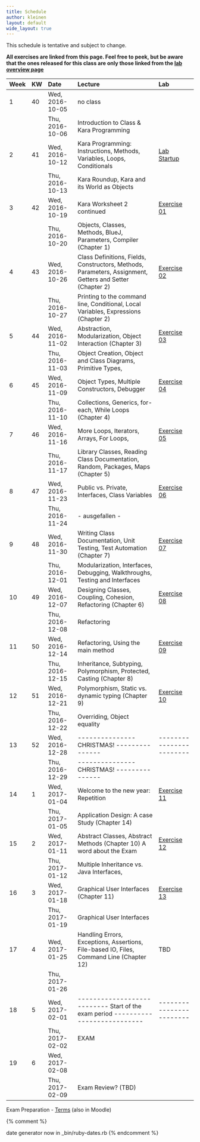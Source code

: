 ```yaml
---
title: Schedule
author: kleinen
layout: default
wide_layout: true
---
```



This schedule is tentative and subject to change.

__All exercises are linked from this page. Feel free to peek, but be aware
that the ones released for this class are only those linked from the [lab overview page](../labs)__



| Week | KW | Date            | Lecture                                                                                                  | Lab                                |
|:-----|:---|:----------------|:---------------------------------------------------------------------------------------------------------|:-----------------------------------|
| 1    | 40 | Wed, 2016-10-05 | no class                                                                                                 |                                    |
|      |    | Thu, 2016-10-06 | Introduction to Class & Kara Programming                                                                 |                                    |
| 2    | 41 | Wed, 2016-10-12 | Kara Programming: Instructions, Methods, Variables, Loops, Conditionals                                  | [Lab Startup](../labs/exercise-00) |
|      |    | Thu, 2016-10-13 | Kara Roundup, Kara and its World as Objects                                                              |                                    |
| 3    | 42 | Wed, 2016-10-19 | Kara Worksheet 2 continued                                                                               | [Exercise 01](../labs/exercise-01) |
|      |    | Thu, 2016-10-20 | Objects, Classes, Methods, BlueJ, Parameters,  Compiler (Chapter 1)                                      |                                    |
| 4    | 43 | Wed, 2016-10-26 | Class Definitions, Fields, Constructors, Methods, Parameters, Assignment, Getters and Setter (Chapter 2) | [Exercise 02](../labs/exercise-02) |
|      |    | Thu, 2016-10-27 | Printing to the command line, Conditional, Local Variables, Expressions (Chapter 2)                      |                                    |
| 5    | 44 | Wed, 2016-11-02 | Abstraction, Modularization, Object Interaction (Chapter 3)                                              | [Exercise 03](../labs/exercise-03) |
|      |    | Thu, 2016-11-03 | Object Creation, Object and Class Diagrams, Primitive Types,                                             |                                    |
| 6    | 45 | Wed, 2016-11-09 | Object Types, Multiple Constructors, Debugger                                                            | [Exercise 04](../labs/exercise-04) |
|      |    | Thu, 2016-11-10 | Collections, Generics, for-each, While Loops (Chapter 4)                                                 |                                    |
| 7    | 46 | Wed, 2016-11-16 | More Loops, Iterators, Arrays, For Loops,                                                                | [Exercise 05](../labs/exercise-05) |
|      |    | Thu, 2016-11-17 | Library Classes, Reading Class Documentation, Random, Packages, Maps (Chapter 5)                         |                                    |
| 8    | 47 | Wed, 2016-11-23 | Public vs. Private, Interfaces, Class Variables                                                          | [Exercise 06](../labs/exercise-06) |
|      |    | Thu, 2016-11-24 | - ausgefallen -                                                                                          |                                    |
| 9    | 48 | Wed, 2016-11-30 | Writing Class Documentation, Unit Testing, Test Automation (Chapter 7)                                   | [Exercise 07](../labs/exercise-07) |
|      |    | Thu, 2016-12-01 | Modularization, Interfaces, Debugging, Walkthroughs,  Testing and Interfaces                             |                                    |
| 10   | 49 | Wed, 2016-12-07 | Designing Classes, Coupling, Cohesion, Refactoring (Chapter 6)                                           | [Exercise 08](../labs/exercise-08) |
|      |    | Thu, 2016-12-08 | Refactoring                                                                                              |                                    |
| 11   | 50 | Wed, 2016-12-14 | Refactoring, Using the main method                                                                       | [Exercise 09](../labs/exercise-09) |
|      |    | Thu, 2016-12-15 | Inheritance, Subtyping, Polymorphism, Protected, Casting (Chapter 8)                                     |                                    |
| 12   | 51 | Wed, 2016-12-21 | Polymorphism, Static vs. dynamic typing  (Chapter 9)                                                     | [Exercise 10](../labs/exercise-10) |
|      |    | Thu, 2016-12-22 | Overriding, Object equality                                                                              |                                    |
| 13   | 52 | Wed, 2016-12-28 | --------------- CHRISTMAS!   ---------------                                                             | ------------------------           |
|      |    | Thu, 2016-12-29 | --------------- CHRISTMAS!   ---------------                                                             |                                    |
| 14   | 1  | Wed, 2017-01-04 | Welcome to the new year: Repetition                                                                      | [Exercise 11](../labs/exercise-11) |
|      |    | Thu, 2017-01-05 | Application Design: A case Study (Chapter 14)                                                            |                                    |
| 15   | 2  | Wed, 2017-01-11 | Abstract Classes, Abstract Methods (Chapter 10) A word about the Exam                                    | [Exercise 12](../labs/exercise-12) |
|      |    | Thu, 2017-01-12 | Multiple Inheritance vs. Java Interfaces,                                                                |                                    |
| 16   | 3  | Wed, 2017-01-18 | Graphical User Interfaces (Chapter 11)                                                                   | [Exercise 13](../labs/exercise-13) |
|      |    | Thu, 2017-01-19 | Graphical User Interfaces                                                                                |                                    |
| 17   | 4  | Wed, 2017-01-25 | Handling Errors, Exceptions, Assertions, File-based IO, Files, Command Line (Chapter 12)                 | TBD                                |
|      |    | Thu, 2017-01-26 |                                                                                                          |                                    |
| 18   | 5  | Wed, 2017-02-01 | --------------------------- Start of the exam period    ---------------------------                      | ------------------------           |
|      |    | Thu, 2017-02-02 | EXAM                                                                                                     |                                    |
| 19   | 6  | Wed, 2017-02-08 |                                                                                                          |                                    |
|      |    | Thu, 2017-02-09 | Exam Review? (TBD)                                                                                       |                                    |




 Exam Preparation - [Terms](https://github.com/bkleinen/bkleinen.github.io/wiki/Info1) (also in Moodle)

{% comment %}

date generator now in _bin/ruby-dates.rb
{% endcomment %}
